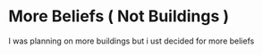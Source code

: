 # More Beliefs ( Not Buildings )
I was planning on more buildings but i ust decided for more beliefs
